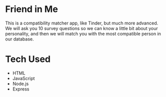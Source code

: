 # Friend in Me

This is a compatibility matcher app, like Tinder, but much more advanced. We will ask you 10 survey questions so we can know a little bit about your personality, and then we will match you with the most compatible person in our database.

# Tech Used

* HTML
* JavaScript
* Node.js
* Express


